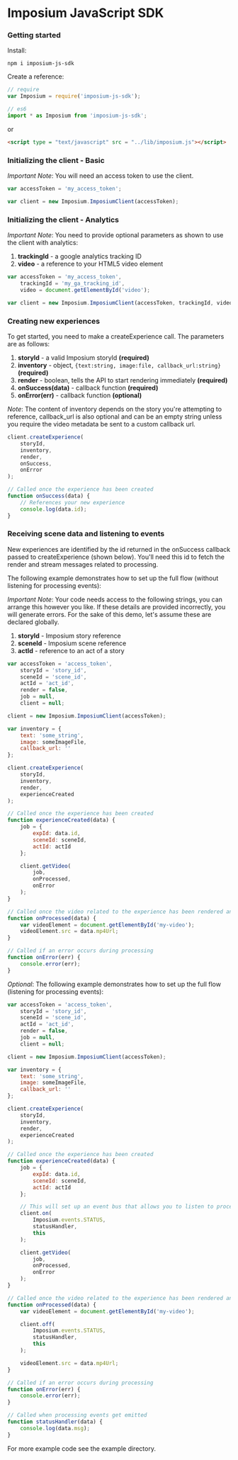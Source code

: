 Imposium JavaScript SDK
====================================================

### Getting started

Install:

`npm i imposium-js-sdk`

Create a reference:

```javascript
// require
var Imposium = require('imposium-js-sdk');

// es6 
import * as Imposium from 'imposium-js-sdk';

```

or

```html
<script type = "text/javascript" src = "../lib/imposium.js"></script>
```

### Initializing the client - Basic

_Important Note_: You will need an access token to use the client.

```javascript
var accessToken = 'my_access_token';

var client = new Imposium.ImposiumClient(accessToken);
```

### Initializing the client - Analytics

_Important Note_: You need to provide optional parameters as shown to use the client with analytics:

1. **trackingId** - a google analytics tracking ID
2. **video** - a reference to your HTML5 video element

```javascript
var accessToken = 'my_access_token',
	trackingId = 'my_ga_tracking_id',
	video = document.getElementById('video');

var client = new Imposium.ImposiumClient(accessToken, trackingId, video);
```

### Creating new experiences

To get started, you need to make a createExperience call. The parameters are as follows: 

1. **storyId** - a valid Imposium storyId **(required)**
2. **inventory** - object, `{text:string, image:file, callback_url:string}` **(required)**
3. **render** - boolean, tells the API to start rendering immediately **(required)**
4. **onSuccess(data)** - callback function **(required)**
5. **onError(err)** - callback function **(optional)**

_Note_: The content of inventory depends on the story you're attempting to reference, callback_url is also optional and can be an empty string unless you require the video metadata be sent to a custom callback url.

```javascript
client.createExperience(
	storyId, 
	inventory, 
	render, 
	onSuccess, 
	onError 
);

// Called once the experience has been created
function onSuccess(data) {
	// References your new experience
	console.log(data.id);
}
```

### Receiving scene data and listening to events

New experiences are identified by the id returned in the onSuccess callback passed to createExperience (shown below). You'll need this id to fetch the render and stream messages related to processing. 

The following example demonstrates how to set up the full flow (without listening for processing events):

_Important Note_: Your code needs access to the following strings, you can arrange
this however you like. If these details are provided incorrectly, you will generate errors. For the sake of this demo, let's assume these are declared globally.

1. **storyId** - Imposium story reference
2. **sceneId** - Imposium scene reference
3. **actId** - reference to an act of a story 

```javascript
var accessToken = 'access_token', 
	storyId = 'story_id', 
	sceneId = 'scene_id',
	actId = 'act_id',
	render = false,
	job = null,
	client = null;

client = new Imposium.ImposiumClient(accessToken);

var inventory = {
    text: 'some_string',
    image: someImageFile,
    callback_url: ''
};

client.createExperience(
	storyId, 
	inventory, 
	render, 
	experienceCreated
);

// Called once the experience has been created
function experienceCreated(data) {
	job = {
		expId: data.id,
		sceneId: sceneId,
		actId: actId
	};

	client.getVideo(
		job, 
		onProcessed, 
		onError
	);
}

// Called once the video related to the experience has been rendered and saved
function onProcessed(data) {
	var videoElement = document.getElementById('my-video');
	videoElement.src = data.mp4Url;
}

// Called if an error occurs during processing
function onError(err) {
	console.error(err);
}
```

_Optional_: The following example demonstrates how to set up the full flow (listening for processing events):

```javascript
var accessToken = 'access_token', 
	storyId = 'story_id',
	sceneId = 'scene_id', 
	actId = 'act_id',
	render = false,
	job = null,
	client = null;

client = new Imposium.ImposiumClient(accessToken);

var inventory = {
    text: 'some_string',
    image: someImageFile,
    callback_url: ''
};

client.createExperience(
	storyId, 
	inventory, 
	render, 
	experienceCreated
);

// Called once the experience has been created
function experienceCreated(data) {
	job = {
		expId: data.id,
		sceneId: sceneId,
		actId: actId
	};

	// This will set up an event bus that allows you to listen to processing events
	client.on(
		Imposium.events.STATUS, 
		statusHandler, 
		this
	);

	client.getVideo(
		job, 
		onProcessed, 
		onError
	);
}

// Called once the video related to the experience has been rendered and saved
function onProcessed(data) {
	var videoElement = document.getElementById('my-video');

	client.off(
		Imposium.events.STATUS, 
		statusHandler, 
		this
	);

	videoElement.src = data.mp4Url;
}

// Called if an error occurs during processing
function onError(err) {
	console.error(err);
}

// Called when processing events get emitted 
function statusHandler(data) {
	console.log(data.msg);
}
```

For more example code see the example directory.
